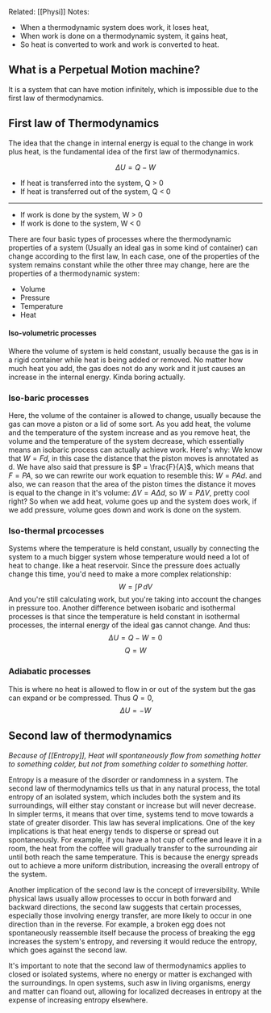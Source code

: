 Related: [[Physi]]
Notes:
- When a thermodynamic system does work, it loses heat,
- When work is done on a thermodynamic system, it gains heat,
- So heat is converted to work and work is converted to heat.
## What is a Perpetual Motion machine?

It is a system that can have motion infinitely, which is impossible due to the first law of thermodynamics.

## First law of Thermodynamics

The idea that the change in internal energy is equal to the change in work plus heat, is the fundamental idea of the first law of thermodynamics.

$$\Delta U = Q - W$$
- If heat is transferred into the system, Q > 0
- If heat is transferred out of the system, Q < 0
--- 
- If work is done by the system, W > 0
- If work is done to the system, W < 0 

There are four basic types of processes where the thermodynamic properties of a system (Usually an ideal gas in some kind of container) can change according to the first law, In each case, one of the properties of the system remains constant while the other three may change, here are the properties of a thermodynamic system:

- Volume
- Pressure
- Temperature 
- Heat

#### Iso-volumetric processes

Where the volume of system is held constant, usually because the gas is in a rigid container while heat is being added or removed.
No matter how much heat you add, the gas does not do any work and it just causes an increase in the internal energy. Kinda boring actually.

### Iso-baric processes 

Here, the volume of the container is allowed to change, usually because the gas can move a piston or a lid of some sort.
As you add heat, the volume and the temperature of the system increase and as you remove heat, the volume and the temperature of the system decrease, which essentially means an isobaric process can actually achieve work.
Here's why:
We know that $W = Fd$, in this case the distance that the piston moves is annotated as d.
We have also said that pressure is $P = \frac{F}{A}$, which means that $F = PA$, so we can rewrite our work equation to resemble this: $W = PAd$. and also, we can reason that the area of the piston times the distance it moves is equal to the change in it's volume: $\Delta V = A \Delta d$, so $W = P \Delta V$, pretty cool right?
So when we add heat, volume goes up and the system does work, if we add pressure, volume goes down and work is done on the system.

### Iso-thermal prcocesses

Systems where the temperature is held constant, usually by connecting the system to a much bigger system whose temperature would need a lot of heat to change. like a heat reservoir.
Since the pressure does actually change this time, you'd need to make a more complex relationship:
$$W = \int P \, dV $$
And you're still calculating work, but you're taking into account the changes in pressure too.
Another difference between isobaric and isothermal processes is that since the temperature is held constant in isothermal processes, the internal energy of the ideal gas cannot change. And thus:
$$\Delta U = Q - W = 0 $$
$$Q = W$$

### Adiabatic processes

This is where no heat is allowed to flow in or out of the system but the gas can expand or be compressed. Thus $Q = 0$, 
$$\Delta U = - W$$

## Second law of thermodynamics

*Because of [[Entropy]], Heat will spontaneously flow from something hotter to something colder, but not from something colder to something hotter.*

Entropy is a measure of the disorder or randomness in a system. The second law of thermodynamics tells us that in any natural process, the total entropy of an isolated system, which includes both the system and its surroundings, will either stay constant or increase but will never decrease. In simpler terms, it means that over time, systems tend to move towards a state of greater disorder.
This law has several implications. One of the key implications is that heat energy tends to disperse or spread out spontaneously. For example, if you have a hot cup of coffee and leave it in a room, the heat from the coffee will gradually transfer to the surrounding air until both reach the same temperature. This is because the energy spreads out to achieve a more uniform distribution, increasing the overall entropy of the system.

Another implication of the second law is the concept of irreversibility. While physical laws usually allow processes to occur in both forward and backward directions, the second law suggests that certain processes, especially those involving energy transfer, are more likely to occur in one direction than in the reverse. For example, a broken egg does not spontaneously reassemble itself because the process of breaking the egg increases the system's entropy, and reversing it would reduce the entropy, which goes against the second law.

It's important to note that the second law of thermodynamics applies to closed or isolated systems, where no energy or matter is exchanged with the surroundings. In open systems, such asw in  living organisms, energy and matter can floand out, allowing for localized decreases in entropy at the expense of increasing entropy elsewhere.